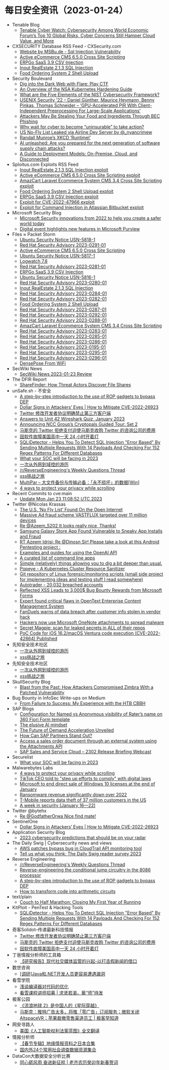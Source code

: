 # 每日安全资讯（2023-01-24）

- Tenable Blog
  - [Tenable Cyber Watch: Cybersecurity Among World Economic Forum’s Top 10 Global Risks, Cyber Concerns Still Hamper Cloud Value, and More](https://www.tenable.com/blog/tenable-cyber-watch-cybersecurity-among-world-economic-forums-top-10-global-risks-cyber)
- CXSECURITY Database RSS Feed - CXSecurity.com
  - [Website by MSBu.de - Sql Injection Vulnerability](https://cxsecurity.com/issue/WLB-2023010042)
  - [Active eCommerce CMS 6.5.0 Cross Site Scripting](https://cxsecurity.com/issue/WLB-2023010041)
  - [ERPGo SaaS 3.9 CSV Injection](https://cxsecurity.com/issue/WLB-2023010040)
  - [Inout RealEstate 2.1.3 SQL Injection](https://cxsecurity.com/issue/WLB-2023010039)
  - [Food Ordering System 2 Shell Upload](https://cxsecurity.com/issue/WLB-2023010038)
- Security Boulevard
  - [Dig into the Dark Web with Flare: Play CTF](https://securityboulevard.com/2023/01/dig-into-the-dark-web-with-flare-play-ctf/)
  - [An Overview of the NSA Kubernetes Hardening Guide](https://securityboulevard.com/2023/01/an-overview-of-the-nsa-kubernetes-hardening-guide/)
  - [What are the Five Elements of the NIST Cybersecurity Framework?](https://securityboulevard.com/2023/01/what-are-the-five-elements-of-the-nist-cybersecurity-framework/)
  - [USENIX Security ’22 – Daniel Günther, Maurice Heymann, Benny Pinkas, Thomas Schneider – ‘GPU-Accelerated PIR With Client-Independent Preprocessing For Large-Scale Applications’](https://securityboulevard.com/2023/01/usenix-security-22-daniel-gunther-maurice-heymann-benny-pinkas-thomas-schneider-gpu-accelerated-pir-with-client-independent-preprocessing-for-large-scale-applications/)
  - [Attackers May Be Stealing Your Food and Ingredients Through BEC Phishing](https://securityboulevard.com/2023/01/attackers-may-be-stealing-your-food-and-ingredients-through-bec-phishing/)
  - [Why wait for cyber to become “uninsurable” to take action?](https://securityboulevard.com/2023/01/why-wait-for-cyber-to-become-uninsurable-to-take-action/)
  - [US No-Fly List Leaked via Airline Dev Server by @_nyancrimew](https://securityboulevard.com/2023/01/us-no-fly-list-leaked-via-airline-dev-server-by-_nyancrimew/)
  - [Randall Munroe’s XKCD ‘Runtimel’](https://securityboulevard.com/2023/01/randall-munroes-xkcd-runtimel/)
  - [AI unleashed: Are you prepared for the next generation of software supply chain attacks?](https://securityboulevard.com/2023/01/ai-unleashed-are-you-prepared-for-the-next-generation-of-software-supply-chain-attacks/)
  - [A Guide to Deployment Models: On-Premise, Cloud, and Disconnected](https://securityboulevard.com/2023/01/a-guide-to-deployment-models-on-premise-cloud-and-disconnected/)
- Sploitus.com Exploits RSS Feed
  - [Inout RealEstate 2.1.3 SQL Injection exploit](https://sploitus.com/exploit?id=PACKETSTORM:170637&utm_source=rss&utm_medium=rss)
  - [Active eCommerce CMS 6.5.0 Cross Site Scripting exploit](https://sploitus.com/exploit?id=PACKETSTORM:170644&utm_source=rss&utm_medium=rss)
  - [AmazCart Laravel Ecommerce System CMS 3.4 Cross Site Scripting exploit](https://sploitus.com/exploit?id=PACKETSTORM:170630&utm_source=rss&utm_medium=rss)
  - [Food Ordering System 2 Shell Upload exploit](https://sploitus.com/exploit?id=PACKETSTORM:170634&utm_source=rss&utm_medium=rss)
  - [ERPGo SaaS 3.9 CSV Injection exploit](https://sploitus.com/exploit?id=PACKETSTORM:170640&utm_source=rss&utm_medium=rss)
  - [Exploit for CVE-2022-47966 exploit](https://sploitus.com/exploit?id=A4F881D3-85FA-580E-9465-AA77CE5B7390&utm_source=rss&utm_medium=rss)
  - [Exploit for Command Injection in Atlassian Bitbucket exploit](https://sploitus.com/exploit?id=4B259F70-F148-544C-9B57-BD83FF898A5F&utm_source=rss&utm_medium=rss)
- Microsoft Security Blog
  - [Microsoft Security innovations from 2022 to help you create a safer world today](https://www.microsoft.com/en-us/security/blog/2023/01/23/microsoft-security-innovations-from-2022-to-help-you-create-a-safer-world-today/)
  - [Digital event highlights new features in Microsoft Purview](https://www.microsoft.com/en-us/security/blog/2023/01/23/digital-event-highlights-new-features-in-microsoft-purview/)
- Files ≈ Packet Storm
  - [Ubuntu Security Notice USN-5818-1](https://packetstormsecurity.com/files/170646/USN-5818-1.txt)
  - [Red Hat Security Advisory 2023-0291-01](https://packetstormsecurity.com/files/170645/RHSA-2023-0291-01.txt)
  - [Active eCommerce CMS 6.5.0 Cross Site Scripting](https://packetstormsecurity.com/files/170644/activeecommercecms650-xss.txt)
  - [Ubuntu Security Notice USN-5817-1](https://packetstormsecurity.com/files/170643/USN-5817-1.txt)
  - [Logwatch 7.8](https://packetstormsecurity.com/files/170642/logwatch-7.8.tar.gz)
  - [Red Hat Security Advisory 2023-0281-01](https://packetstormsecurity.com/files/170641/RHSA-2023-0281-01.txt)
  - [ERPGo SaaS 3.9 CSV Injection](https://packetstormsecurity.com/files/170640/erpgosaas39-csvinject.txt)
  - [Ubuntu Security Notice USN-5816-1](https://packetstormsecurity.com/files/170639/USN-5816-1.txt)
  - [Red Hat Security Advisory 2023-0280-01](https://packetstormsecurity.com/files/170638/RHSA-2023-0280-01.txt)
  - [Inout RealEstate 2.1.3 SQL Injection](https://packetstormsecurity.com/files/170637/inoutrealestate213-sql.txt)
  - [Red Hat Security Advisory 2023-0284-01](https://packetstormsecurity.com/files/170636/RHSA-2023-0284-01.txt)
  - [Red Hat Security Advisory 2023-0282-01](https://packetstormsecurity.com/files/170635/RHSA-2023-0282-01.txt)
  - [Food Ordering System 2 Shell Upload](https://packetstormsecurity.com/files/170634/foodordersystem2-shell.txt)
  - [Red Hat Security Advisory 2023-0287-01](https://packetstormsecurity.com/files/170633/RHSA-2023-0287-01.txt)
  - [Red Hat Security Advisory 2023-0292-01](https://packetstormsecurity.com/files/170632/RHSA-2023-0292-01.txt)
  - [Red Hat Security Advisory 2023-0288-01](https://packetstormsecurity.com/files/170631/RHSA-2023-0288-01.txt)
  - [AmazCart Laravel Ecommerce System CMS 3.4 Cross Site Scripting](https://packetstormsecurity.com/files/170630/amazcartlescms34-xss.txt)
  - [Red Hat Security Advisory 2023-0283-01](https://packetstormsecurity.com/files/170629/RHSA-2023-0283-01.txt)
  - [Red Hat Security Advisory 2023-0285-01](https://packetstormsecurity.com/files/170628/RHSA-2023-0285-01.txt)
  - [Red Hat Security Advisory 2023-0286-01](https://packetstormsecurity.com/files/170627/RHSA-2023-0286-01.txt)
  - [Red Hat Security Advisory 2023-0195-01](https://packetstormsecurity.com/files/170626/RHSA-2023-0195-01.txt)
  - [Red Hat Security Advisory 2023-0295-01](https://packetstormsecurity.com/files/170625/RHSA-2023-0295-01.txt)
  - [Red Hat Security Advisory 2023-0296-01](https://packetstormsecurity.com/files/170624/RHSA-2023-0296-01.txt)
  - [DensePose From WiFi](https://packetstormsecurity.com/files/170623/2301.00250.pdf)
- SecWiki News
  - [SecWiki News 2023-01-23 Review](http://www.sec-wiki.com/?2023-01-23)
- The DFIR Report
  - [ShareFinder: How Threat Actors Discover File Shares](https://thedfirreport.com/2023/01/23/sharefinder-how-threat-actors-discover-file-shares/)
- unSafe.sh - 不安全
  - [A step-by-step introduction to the use of ROP gadgets to bypass DEP](https://buaq.net/go-146549.html)
  - [Dollar Signs in Attackers’ Eyes | How to Mitigate CVE-2022-26923](https://buaq.net/go-146550.html)
  - [Twitter 修改开发者协议明确禁止第三方客户端](https://buaq.net/go-146554.html)
  - [Answers to Unit 42 Wireshark Quiz, January 2023](https://buaq.net/go-146546.html)
  - [Announcing NCC Group’s Cryptopals Guided Tour: Set 2](https://buaq.net/go-146547.html)
  - [马斯克的 Twitter 拒绝支付迫使马斯克收购 Twitter 的咨询公司的费用](https://buaq.net/go-146540.html)
  - [因软件故障美国高中一天 24 小时开着灯](https://buaq.net/go-146541.html)
  - [SQLiDetector - Helps You To Detect SQL Injection "Error Based" By Sending Multiple Requests With 14 Payloads And Checking For 152 Regex Patterns For Different Databases](https://buaq.net/go-146539.html)
  - [What your SOC will be facing in 2023](https://buaq.net/go-146537.html)
  - [一次从外网到域控的游历](https://buaq.net/go-146544.html)
  - [/r/ReverseEngineering's Weekly Questions Thread](https://buaq.net/go-146532.html)
  - [xss挑战之旅](https://buaq.net/go-146545.html)
  - [MultiPar – 大文件备份与传输必备：「永不损坏」的数据[Win]](https://buaq.net/go-146531.html)
  - [4 ways to protect your privacy while scrolling](https://buaq.net/go-146568.html)
- Recent Commits to cve:main
  - [Update Mon Jan 23 11:08:52 UTC 2023](https://github.com/trickest/cve/commit/3e13413f98dcd9cdaec05a9b034c5fb32ba5fa54)
- Twitter @Nicolas Krassas
  - [The U.S. ‘No Fly List’ Found On the Open Internet](https://twitter.com/Dinosn/status/1617530584590319616)
  - [Massive Ad fraud scheme VASTFLUX targeted over 11 million devices](https://twitter.com/Dinosn/status/1617530421083766786)
  - [Re @Azeem_5202 It looks really nice, Thanks!](https://twitter.com/Dinosn/status/1617525409792364546)
  - [Samsung Galaxy Store App Found Vulnerable to Sneaky App Installs and Fraud](https://twitter.com/Dinosn/status/1617525010066964480)
  - [RT Azeem Idrisi: Re @Dinosn Sir! Please take a look at this Android Pentesting project :](https://twitter.com/Azeem_5202/status/1617518288669638657)
  - [Examples and guides for using the OpenAI API](https://twitter.com/Dinosn/status/1617462042243334144)
  - [A curated list of command line apps](https://twitter.com/Dinosn/status/1617461990166773760)
  - [Simple (relatively) things allowing you to dig a bit deeper than usual.](https://twitter.com/Dinosn/status/1617461907698470914)
  - [Popeye - A Kubernetes Cluster Resource Sanitizer](https://twitter.com/Dinosn/status/1617461506656063488)
  - [Git repository of Linux forensic/monitoring scripts (small side project for implementing ideas and testing stuff I read somewhere)](https://twitter.com/Dinosn/status/1617461243086012416)
  - [Autotrader - 20,032 breached accounts](https://twitter.com/Dinosn/status/1617460921089294340)
  - [Reflected XSS Leads to 3,000$ Bug Bounty Rewards from Microsoft Forms](https://twitter.com/Dinosn/status/1617417606280904704)
  - [Expert found critical flaws in OpenText Enterprise Content Management System](https://twitter.com/Dinosn/status/1617417469219704833)
  - [FanDuels warns of data breach after customer info stolen in vendor hack](https://twitter.com/Dinosn/status/1617417381860474881)
  - [Hackers now use Microsoft OneNote attachments to spread malware](https://twitter.com/Dinosn/status/1617417255729389570)
  - [Secret Magpie: scan for leaked secrets in ALL of their repos](https://twitter.com/Dinosn/status/1617417151526174722)
  - [PoC Code for iOS 16.2/macOS Ventura code execution (CVE-2022-42864) Published](https://twitter.com/Dinosn/status/1617417124024320001)
- 先知安全技术社区
  - [一次从外网到域控的游历](https://xz.aliyun.com/t/12063)
  - [xss挑战之旅](https://xz.aliyun.com/t/12062)
- 先知安全技术社区
  - [一次从外网到域控的游历](https://xz.aliyun.com/t/12063)
  - [xss挑战之旅](https://xz.aliyun.com/t/12062)
- SkullSecurity Blog
  - [Blast from the Past: How Attackers Compromised Zimbra With a Patched Vulnerability](https://www.skullsecurity.org/2023/blast-from-the-past--how-attackers-compromised-zimbra-with-a-patched-vulnerability)
- Bug Bounty in InfoSec Write-ups on Medium
  - [From Failure to Success: My Experience with the HTB CBBH](https://infosecwriteups.com/from-failure-to-success-my-experience-with-the-htb-cbbh-49f2bfd41582?source=rss----7b722bfd1b8d--bug_bounty)
- SAP Blogs
  - [Configuration for Named vs Anonymous visibility of Rater’s name on 360 Fiori Form template](https://blogs.sap.com/2023/01/23/configuration-for-named-vs-anonymous-visibility-of-raters-name-on-360-fiori-form-template/)
  - [The elusive AI mindset](https://blogs.sap.com/2023/01/23/the-elusive-ai-mindset/)
  - [The Future of Demand Acceleration Unveiled](https://blogs.sap.com/2023/01/23/the-future-of-demand-acceleration-unveiled/)
  - [How Can SAP Partners Stand Out?](https://blogs.sap.com/2023/01/23/how-can-sap-partners-stand-out/)
  - [Access a sales order document through an external system using the Attachments API](https://blogs.sap.com/2023/01/23/access-a-sales-order-document-through-an-external-system-using-the-attachments-api/)
  - [SAP Sales and Service Cloud – 2302 Release Briefing Webcast](https://blogs.sap.com/2023/01/23/sap-sales-and-service-cloud-2302-release-briefing-webcast/)
- Securelist
  - [What your SOC will be facing in 2023](https://securelist.com/soc-socc-predictions-2023/108512/)
- Malwarebytes Labs
  - [4 ways to protect your privacy while scrolling](https://www.malwarebytes.com/blog/news/2023/01/4-ways-to-protect-your-privacy-while-scrolling)
  - [TikTok CEO told to "step up efforts to comply" with digital laws](https://www.malwarebytes.com/blog/news/2023/01/tiktok-ceo-told-to-step-up-efforts-to-comply-with-digital-laws)
  - [Microsoft to end direct sale of Windows 10 licenses at the end of January](https://www.malwarebytes.com/blog/news/2023/01/microsoft-ending-direct-sale-of-windows-10-licenses-at-the-end-of-january)
  - [Ransomware revenue significantly down over 2022](https://www.malwarebytes.com/blog/news/2023/01/ransomware-revenue-significantly-down-over-2022)
  - [T-Mobile reports data theft of 37 million customers in the US](https://www.malwarebytes.com/blog/news/2023/01/t-mobile-reports-data-theft-of-37-million-customers-in-the-us)
  - [A week in security (January 16—22)](https://www.malwarebytes.com/blog/news/2023/01/a-week-in-security-january-1622)
- Twitter @bytehx
  - [Re @GodfatherOrwa Nice find mate!](https://twitter.com/bytehx343/status/1617340338670309376)
- SentinelOne
  - [Dollar Signs in Attackers’ Eyes | How to Mitigate CVE-2022-26923](https://www.sentinelone.com/blog/dollar-signs-in-attackers-eyes-how-to-mitigate-cve-2022-26923/)
- Application Security Blog
  - [2023 cybersecurity predictions that should be on your radar](https://www.synopsys.com/blogs/software-security/cybersecurity-predictions/)
- The Daily Swig | Cybersecurity news and views
  - [AWS patches bypass bug in CloudTrail API monitoring tool](https://portswigger.net/daily-swig/aws-patches-bypass-bug-in-cloudtrail-api-monitoring-tool)
  - [Tell us what you think: The Daily Swig reader survey 2023](https://portswigger.net/daily-swig/tell-us-what-you-think-the-daily-swig-reader-survey)
- Reverse Engineering
  - [/r/ReverseEngineering's Weekly Questions Thread](https://www.reddit.com/r/ReverseEngineering/comments/10j78lu/rreverseengineerings_weekly_questions_thread/)
  - [Reverse-engineering the conditional jump circuitry in the 8086 processor](https://www.reddit.com/r/ReverseEngineering/comments/10joy2n/reverseengineering_the_conditional_jump_circuitry/)
  - [A step-by-step introduction to the use of ROP gadgets to bypass DEP](https://www.reddit.com/r/ReverseEngineering/comments/10jekhj/a_stepbystep_introduction_to_the_use_of_rop/)
  - [How to transform code into arithmetic circuits](https://www.reddit.com/r/ReverseEngineering/comments/10izfav/how_to_transform_code_into_arithmetic_circuits/)
- text/plain
  - [Couch to Half Marathon: Closing My First Year of Running](https://textslashplain.com/2023/01/23/couch-to-half-marathon-closing-my-first-year-of-running/)
- KitPloit - PenTest & Hacking Tools
  - [SQLiDetector - Helps You To Detect SQL Injection "Error Based" By Sending Multiple Requests With 14 Payloads And Checking For 152 Regex Patterns For Different Databases](http://www.kitploit.com/2023/01/sqlidetector-helps-you-to-detect-sql.html)
- 奇客Solidot–传递最新科技情报
  - [Twitter 修改开发者协议明确禁止第三方客户端](https://www.solidot.org/story?sid=73946)
  - [马斯克的 Twitter 拒绝支付迫使马斯克收购 Twitter 的咨询公司的费用](https://www.solidot.org/story?sid=73945)
  - [因软件故障美国高中一天 24 小时开着灯](https://www.solidot.org/story?sid=73944)
- 丁爸情报分析师的工具箱
  - [【研究报告】现代社交媒体监管的兴起-以打击假新闻的借口](https://mp.weixin.qq.com/s?__biz=MzI2MTE0NTE3Mw==&mid=2651134646&idx=1&sn=4de6da12eaef4db2c1bc28e7123085a4&chksm=f1af6d8cc6d8e49a84ae46d01af23405db6d9fddaeecaa0d0db0f3827682b92173ed14983b14&scene=58&subscene=0#rd)
- 数世咨询
  - [[调研]Java和.NET开发人员更容易遭遇漏洞](https://mp.weixin.qq.com/s?__biz=MzkxNzA3MTgyNg==&mid=2247496979&idx=1&sn=96f7d68a74d716551585d051bdc3cc99&chksm=c14487aef6330eb8dfd4c939b0051998a55902aff8704791933bd5e9dc59f4157d8edf8638d5&scene=58&subscene=0#rd)
- 看雪学院
  - [浅谈编译器对代码的优化](https://mp.weixin.qq.com/s?__biz=MjM5NTc2MDYxMw==&mid=2458493147&idx=1&sn=319c979edf1ef6bb72f0988a429f7e64&chksm=b18e905186f919472af7f6db7cfe4be932fc2143dee395ae2d60bd791e61b6380b64392ce432&scene=58&subscene=0#rd)
  - [看雪课程讲师招募 | 求贤若渴，蓄“师”待发](https://mp.weixin.qq.com/s?__biz=MjM5NTc2MDYxMw==&mid=2458493147&idx=2&sn=704a7f77db97b7e1d0bf8323667575cb&chksm=b18e905186f91947b038b867bac756332275777f651981fd1a874e85070becab9ac5c54ed4da&scene=58&subscene=0#rd)
- 极客公园
  - [《流浪地球 2》是中国人的《星际穿越》](https://mp.weixin.qq.com/s?__biz=MTMwNDMwODQ0MQ==&mid=2652981205&idx=1&sn=c4066388d3cf2dc6018e60d6abf04f22&chksm=7e543a634923b375593d1001b0d766959baa188ad770f199015ee9a3be978b91cb78a6442db1&scene=58&subscene=0#rd)
  - [马斯克：推特广告太多，将推「零广告」订阅服务；微软关闭AltspaceVR；苹果裁撤零售渠道员工 | 极客早知道](https://mp.weixin.qq.com/s?__biz=MTMwNDMwODQ0MQ==&mid=2652980997&idx=1&sn=60a81644eba7f49ff983e598d3ba1b94&chksm=7e543ab34923b3a5aa6ee1c9151446cddab2f69c33620530bdbf2aea190b2de3e0b03b8c8f83&scene=58&subscene=0#rd)
- 网安寻路人
  - [美国《人工智能权利法案蓝图》全文翻译](https://mp.weixin.qq.com/s?__biz=MzIxODM0NDU4MQ==&mid=2247498701&idx=1&sn=91c692a19e559ec259565dddb73a4bd5&chksm=97e94627a09ecf31d6469e45c111bc0a101254cca1909c2480c1108a026f71c99d40d6735fd9&scene=58&subscene=0#rd)
- 情报分析师
  - [【春节专辑】地缘情报资料之日本合集](https://mp.weixin.qq.com/s?__biz=MzA3Mjc1MTkwOA==&mid=2650524361&idx=1&sn=a5dcc355be5244e6550b0a1c6ca1b4f7&chksm=8716e482b0616d941d10ac1a42a738c58481680f944954eb65e41d185104938907f9931605d4&scene=58&subscene=0#rd)
  - [国内外24个常用社会调查数据资源集合](https://mp.weixin.qq.com/s?__biz=MzA3Mjc1MTkwOA==&mid=2650524361&idx=2&sn=9fbe1033f318c1deebbef00c2ed8abcd&chksm=8716e482b0616d94f07e9ae68baddcb16a7e6d093d578c481ba0a23afad92383660badfd2b3f&scene=58&subscene=0#rd)
- DataCon大数据安全分析比赛
  - [同心砺风雨 奋进新征程 | 老齐农历癸卯年新春贺词](https://mp.weixin.qq.com/s?__biz=MzU5Njg1NzMyNw==&mid=2247486032&idx=1&sn=58af15602cfa3d8dcfa7199545fc26e2&chksm=fe5d12d0c92a9bc640091092ee46d774200c755c5b649d9961fc83bfa6768f26540b9cfe8eaa&scene=58&subscene=0#rd)
